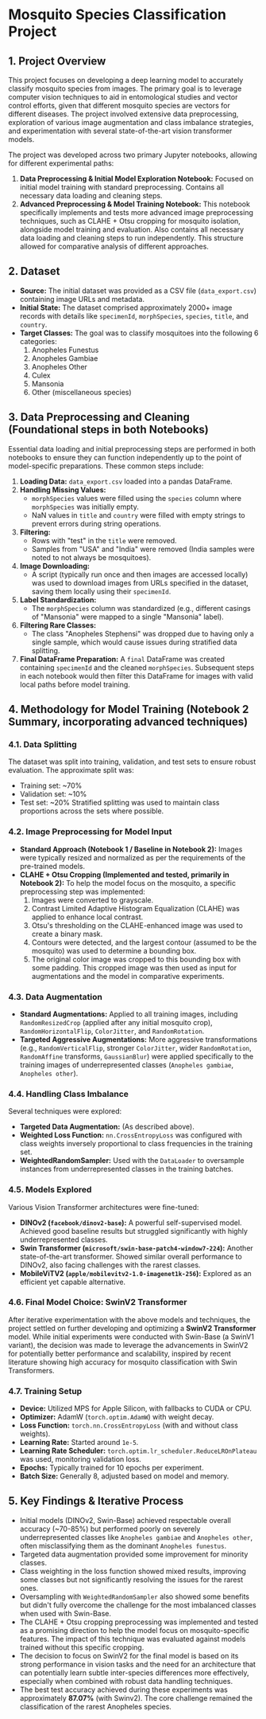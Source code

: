 # Mosquito Species Classification Project

## 1. Project Overview
This project focuses on developing a deep learning model to accurately classify mosquito species from images. The primary goal is to leverage computer vision techniques to aid in entomological studies and vector control efforts, given that different mosquito species are vectors for different diseases. The project involved extensive data preprocessing, exploration of various image augmentation and class imbalance strategies, and experimentation with several state-of-the-art vision transformer models.

The project was developed across two primary Jupyter notebooks, allowing for different experimental paths:
1.  **Data Preprocessing & Initial Model Exploration Notebook:** Focused on initial model training with standard preprocessing. Contains all necessary data loading and cleaning steps.
2.  **Advanced Preprocessing & Model Training Notebook:** This notebook specifically implements and tests more advanced image preprocessing techniques, such as CLAHE + Otsu cropping for mosquito isolation, alongside model training and evaluation. Also contains all necessary data loading and cleaning steps to run independently.
This structure allowed for comparative analysis of different approaches.

## 2. Dataset
* **Source:** The initial dataset was provided as a CSV file (`data_export.csv`) containing image URLs and metadata.
* **Initial State:** The dataset comprised approximately 2000+ image records with details like `specimenId`, `morphSpecies`, `species`, `title`, and `country`.
* **Target Classes:** The goal was to classify mosquitoes into the following 6 categories:
    1.  Anopheles Funestus
    2.  Anopheles Gambiae
    3.  Anopheles Other
    4.  Culex
    5.  Mansonia
    6.  Other (miscellaneous species)

## 3. Data Preprocessing and Cleaning (Foundational steps in both Notebooks)
Essential data loading and initial preprocessing steps are performed in both notebooks to ensure they can function independently up to the point of model-specific preparations. These common steps include:
1.  **Loading Data:** `data_export.csv` loaded into a pandas DataFrame.
2.  **Handling Missing Values:**
    * `morphSpecies` values were filled using the `species` column where `morphSpecies` was initially empty.
    * NaN values in `title` and `country` were filled with empty strings to prevent errors during string operations.
3.  **Filtering:**
    * Rows with "test" in the `title` were removed.
    * Samples from "USA" and "India" were removed (India samples were noted to not always be mosquitoes).
4.  **Image Downloading:**
    * A script (typically run once and then images are accessed locally) was used to download images from URLs specified in the dataset, saving them locally using their `specimenId`.
5.  **Label Standardization:**
    * The `morphSpecies` column was standardized (e.g., different casings of "Mansonia" were mapped to a single "Mansonia" label).
6.  **Filtering Rare Classes:**
    * The class "Anopheles Stephensi" was dropped due to having only a single sample, which would cause issues during stratified data splitting.
7.  **Final DataFrame Preparation:** A `final` DataFrame was created containing `specimenId` and the cleaned `morphSpecies`. Subsequent steps in each notebook would then filter this DataFrame for images with valid local paths before model training.

## 4. Methodology for Model Training (Notebook 2 Summary, incorporating advanced techniques)

### 4.1. Data Splitting
The dataset was split into training, validation, and test sets to ensure robust evaluation. The approximate split was:
* Training set: ~70%
* Validation set: ~10%
* Test set: ~20%
Stratified splitting was used to maintain class proportions across the sets where possible.

### 4.2. Image Preprocessing for Model Input
* **Standard Approach (Notebook 1 / Baseline in Notebook 2):** Images were typically resized and normalized as per the requirements of the pre-trained models.
* **CLAHE + Otsu Cropping (Implemented and tested, primarily in Notebook 2):** To help the model focus on the mosquito, a specific preprocessing step was implemented:
    1.  Images were converted to grayscale.
    2.  Contrast Limited Adaptive Histogram Equalization (CLAHE) was applied to enhance local contrast.
    3.  Otsu's thresholding on the CLAHE-enhanced image was used to create a binary mask.
    4.  Contours were detected, and the largest contour (assumed to be the mosquito) was used to determine a bounding box.
    5.  The original color image was cropped to this bounding box with some padding.
    This cropped image was then used as input for augmentations and the model in comparative experiments.

### 4.3. Data Augmentation
* **Standard Augmentations:** Applied to all training images, including `RandomResizedCrop` (applied after any initial mosquito crop), `RandomHorizontalFlip`, `ColorJitter`, and `RandomRotation`.
* **Targeted Aggressive Augmentations:** More aggressive transformations (e.g., `RandomVerticalFlip`, stronger `ColorJitter`, wider `RandomRotation`, `RandomAffine` transforms, `GaussianBlur`) were applied specifically to the training images of underrepresented classes (`Anopheles gambiae`, `Anopheles other`).

### 4.4. Handling Class Imbalance
Several techniques were explored:
* **Targeted Data Augmentation:** (As described above).
* **Weighted Loss Function:** `nn.CrossEntropyLoss` was configured with class weights inversely proportional to class frequencies in the training set.
* **WeightedRandomSampler:** Used with the `DataLoader` to oversample instances from underrepresented classes in the training batches.

### 4.5. Models Explored
Various Vision Transformer architectures were fine-tuned:
* **DINOv2 (`facebook/dinov2-base`):** A powerful self-supervised model. Achieved good baseline results but struggled significantly with highly underrepresented classes.
* **Swin Transformer (`microsoft/swin-base-patch4-window7-224`):** Another state-of-the-art transformer. Showed similar overall performance to DINOv2, also facing challenges with the rarest classes.
* **MobileViTV2 (`apple/mobilevitv2-1.0-imagenet1k-256`):** Explored as an efficient yet capable alternative.

### 4.6. Final Model Choice: SwinV2 Transformer
After iterative experimentation with the above models and techniques, the project settled on further developing and optimizing a **SwinV2 Transformer** model. While initial experiments were conducted with Swin-Base (a SwinV1 variant), the decision was made to leverage the advancements in SwinV2 for potentially better performance and scalability, inspired by recent literature showing high accuracy for mosquito classification with Swin Transformers.

### 4.7. Training Setup
* **Device:** Utilized MPS for Apple Silicon, with fallbacks to CUDA or CPU.
* **Optimizer:** AdamW (`torch.optim.AdamW`) with weight decay.
* **Loss Function:** `torch.nn.CrossEntropyLoss` (with and without class weights).
* **Learning Rate:** Started around `1e-5`.
* **Learning Rate Scheduler:** `torch.optim.lr_scheduler.ReduceLROnPlateau` was used, monitoring validation loss.
* **Epochs:** Typically trained for 10 epochs per experiment.
* **Batch Size:** Generally 8, adjusted based on model and memory.

## 5. Key Findings & Iterative Process
* Initial models (DINOv2, Swin-Base) achieved respectable overall accuracy (~70-85%) but performed poorly on severely underrepresented classes like `Anopheles gambiae` and `Anopheles other`, often misclassifying them as the dominant `Anopheles funestus`.
* Targeted data augmentation provided some improvement for minority classes.
* Class weighting in the loss function showed mixed results, improving some classes but not significantly resolving the issues for the rarest ones.
* Oversampling with `WeightedRandomSampler` also showed some benefits but didn't fully overcome the challenge for the most imbalanced classes when used with Swin-Base.
* The CLAHE + Otsu cropping preprocessing was implemented and tested as a promising direction to help the model focus on mosquito-specific features. The impact of this technique was evaluated against models trained without this specific cropping.
* The decision to focus on SwinV2 for the final model is based on its strong performance in vision tasks and the need for an architecture that can potentially learn subtle inter-species differences more effectively, especially when combined with robust data handling techniques.
* The best test accuracy achieved during these experiments was approximately **87.07%** (with Swinv2). The core challenge remained the classification of the rarest Anopheles species.

